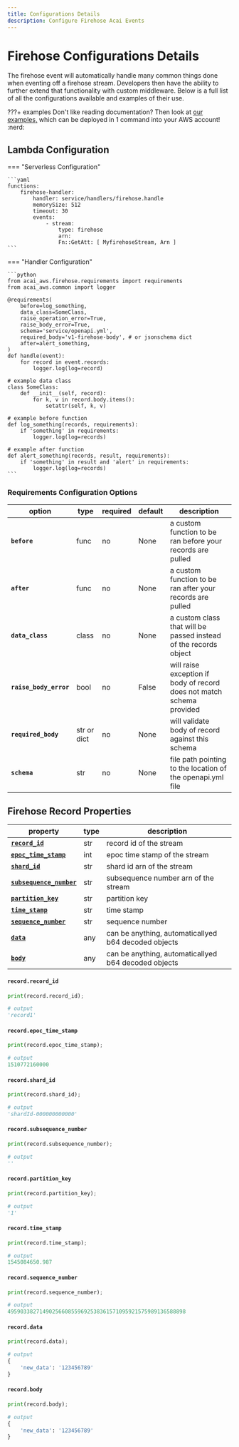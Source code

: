 ```yaml
---
title: Configurations Details
description: Configure Firehose Acai Events
---
```


# Firehose Configurations Details

The firehose event will automatically handle many common things done when eventing off a firehose stream. 
Developers then have the ability to further extend that functionality with custom middleware. 
Below is a full list of all the configurations available and examples of their use.

???+ examples
    Don't like reading documentation? Then look at 
    [our examples,](https://github.com/syngenta/acai-python-docs/blob/main/examples/firehose) which can be deployed 
    in 1 command into your AWS account! :nerd:

## Lambda Configuration

=== "Serverless Configuration"

    ```yaml
    functions:
        firehose-handler:
            handler: service/handlers/firehose.handle
            memorySize: 512
            timeout: 30
            events:
                - stream:
                    type: firehose
                    arn:
                    Fn::GetAtt: [ MyfirehoseStream, Arn ]
    ```

=== "Handler Configuration"

    ```python
    from acai_aws.firehose.requirements import requirements
    from acai_aws.common import logger

    @requirements(
        before=log_something,
        data_class=SomeClass,
        raise_operation_error=True,
        raise_body_error=True,
        schema='service/openapi.yml',
        required_body='v1-firehose-body', # or jsonschema dict
        after=alert_something,
    )
    def handle(event):
        for record in event.records:
            logger.log(log=record)
        
    # example data class
    class SomeClass:
        def __init__(self, record):
            for k, v in record.body.items():
                setattr(self, k, v)

    # example before function
    def log_something(records, requirements):
        if 'something' in requirements:
            logger.log(log=records) 

    # example after function
    def alert_something(records, result, requirements):
        if 'something' in result and 'alert' in requirements:
            logger.log(log=records)
    ```

### Requirements Configuration Options

| option                      | type        | required | default                           | description                                                               |
|-----------------------------|-------------|----------|-----------------------------------|---------------------------------------------------------------------------|
| **`before`**                | func        | no       | None                              | a custom function to be ran before your records are pulled                |
| **`after`**                 | func        | no       | None                              | a custom function to be ran after your records are pulled                 |
| **`data_class`**            | class       | no       | None                              | a custom class that will be passed instead of the records object          |
| **`raise_body_error`**      | bool        | no       | False                             | will raise exception if body of record does not match schema provided     |
| **`required_body`**         | str or dict | no       | None                              | will validate body of record against this schema                          |
| **`schema`**                | str         | no       | None                              | file path pointing to the location of the openapi.yml file                |


## Firehose Record Properties

| property                                                                     | type   | description                                          |
|------------------------------------------------------------------------------|--------|------------------------------------------------------|
| **[`record_id`](/acai-python-docs/firehose/configuration-details/#recordrecord_id)**                     | str    | record id of the stream                              |
| **[`epoc_time_stamp`](/acai-python-docs/firehose/configuration-details/#recordepoc_time_stamp)**         | int    | epoc time stamp of the stream                        |
| **[`shard_id`](/acai-python-docs/firehose/configuration-details/#recordshard_id)**                       | str    | shard id arn of the stream                           |
| **[`subsequence_number`](/acai-python-docs/firehose/configuration-details/#recordvsubsequence_number)**  | str    | subsequence number arn of the stream                 |
| **[`partition_key`](/acai-python-docs/firehose/configuration-details/#recordpartition_key)**             | str    | partition key                                        |
| **[`time_stamp`](/acai-python-docs/firehose/configuration-details/#recordtime_stamp)**                   | str    | time stamp                                           |
| **[`sequence_number`](/acai-python-docs/firehose/configuration-details/#recordsequence_number)**         | str    | sequence number                                      |
| **[`data`](/acai-python-docs/firehose/configuration-details/#recorddata)**                               | any    | can be anything, automaticallyed b64 decoded objects |
| **[`body`](/acai-python-docs/firehose/configuration-details/#recordbody)**                               | any    | can be anything, automaticallyed b64 decoded objects |


#### `record.record_id`

```python
print(record.record_id);

# output
'record1'
```

#### `record.epoc_time_stamp`

```python
print(record.epoc_time_stamp);

# output
1510772160000
```

#### `record.shard_id`

```python
print(record.shard_id);

# output
'shardId-000000000000'
```

#### `record.subsequence_number`

```python
print(record.subsequence_number);

# output
''
```

#### `record.partition_key`

```python
print(record.partition_key);

# output
'1'
```

#### `record.time_stamp`

```python
print(record.time_stamp);

# output
1545084650.987
```

#### `record.sequence_number`

```python
print(record.sequence_number);

# output
49590338271490256608559692538361571095921575989136588898
```

#### `record.data`

```python
print(record.data);

# output
{
    'new_data': '123456789'
}
```

#### `record.body`

```python
print(record.body);

# output
{
    'new_data': '123456789'
}
```